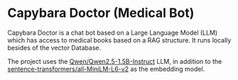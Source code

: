 # Capybara Doctor (Medical Bot)  
Capybara Doctor is a chat bot based on a Large Language Model (LLM) which has access to medical books based on a RAG structure. It runs locally besides of the vector Database.  

The project uses the [Qwen/Qwen2.5-1.5B-Instruct](https://hf-mirror.com/Qwen/Qwen2.5-1.5B-Instruct) LLM, in addition to the [sentence-transformers/all-MiniLM-L6-v2](sentence-transformers/all-MiniLM-L6-v2) as the embedding model.